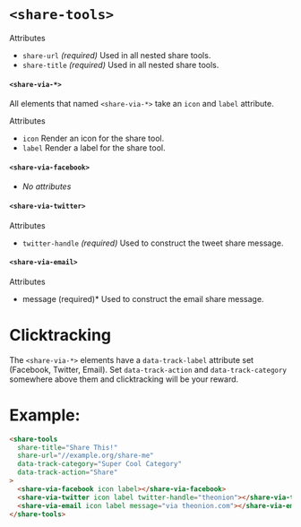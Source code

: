 # `<share-tools>`

Attributes
  * `share-url` *(required)* Used in all nested share tools.
  * `share-title` *(required)* Used in all nested share tools.

#### `<share-via-*>`

All elements that named `<share-via-*>` take an `icon` and `label` attribute.

Attributes
  * `icon` Render an icon for the share tool.
  * `label` Render a label for the share tool.

#### `<share-via-facebook>`
  * _No attributes_

#### `<share-via-twitter>`

Attributes
  * `twitter-handle` *(required)* Used to construct the tweet share message.

#### `<share-via-email>`

Attributes
  * message (required)* Used to construct the email share message.

# Clicktracking

The `<share-via-*>` elements have a `data-track-label` attribute set (Facebook, Twitter, Email). Set `data-track-action` and `data-track-category` somewhere above them and clicktracking will be your reward.

# Example:

```html
<share-tools
  share-title="Share This!"
  share-url="//example.org/share-me"
  data-track-category="Super Cool Category"
  data-track-action="Share"
>
  <share-via-facebook icon label></share-via-facebook>
  <share-via-twitter icon label twitter-handle="theonion"></share-via-twitter>
  <share-via-email icon label message="via theonion.com"></share-via-email>
</share-tools>
```


